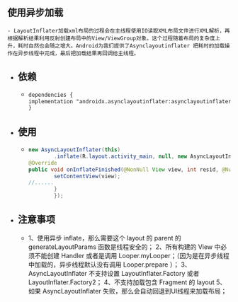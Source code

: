 ## 使用异步加载
	- LayoutInflater加载xml布局的过程会在主线程使用IO读取XML布局文件进行XML解析，再根据解析结果利用反射创建布局中的View/ViewGroup对象。这个过程随着布局的复杂度上升，耗时自然也会随之增大。Android为我们提供了Asynclayoutinflater 把耗时的加载操作在异步线程中完成，最后把加载结果再回调给主线程。
- ## 依赖
	- ```xml
	  dependencies {
	  implementation "androidx.asynclayoutinflater:asynclayoutinflater:1.0.0"
	  }
	  ```
- ## 使用
	- ```java
	  new AsyncLayoutInflater(this)
	          .inflate(R.layout.activity_main, null, new AsyncLayoutInflater.OnInflateFinishedListener() {
	  @Override
	  public void onInflateFinished(@NonNull View view, int resid, @Nullable ViewGroup parent) {
	          setContentView(view);
	  //......
	          }
	          });
	  ```
- ## 注意事项
	- 1、使用异步 inflate，那么需要这个 layout 的 parent 的 generateLayoutParams 函数是线程安全的；
	  2、所有构建的 View 中必须不能创建 Handler 或者是调用 Looper.myLooper；（因为是在异步线程中加载的，异步线程默认没有调用 Looper.prepare ）；
	  3、AsyncLayoutInflater 不支持设置 LayoutInflater.Factory 或者 LayoutInflater.Factory2；
	  4、不支持加载包含 Fragment 的 layout
	  5、如果 AsyncLayoutInflater 失败，那么会自动回退到UI线程来加载布局；